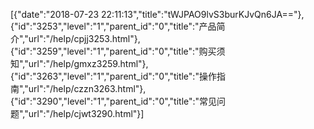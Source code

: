 [{"date":"2018-07-23 22:11:13","title":"tWJPAO9lvS3burKJvQn6JA=="},{"id":"3253","level":"1","parent_id":"0","title":"产品简介","url":"/help/cpjj3253.html"},{"id":"3259","level":"1","parent_id":"0","title":"购买须知","url":"/help/gmxz3259.html"},{"id":"3263","level":"1","parent_id":"0","title":"操作指南","url":"/help/czzn3263.html"},{"id":"3290","level":"1","parent_id":"0","title":"常见问题","url":"/help/cjwt3290.html"}]